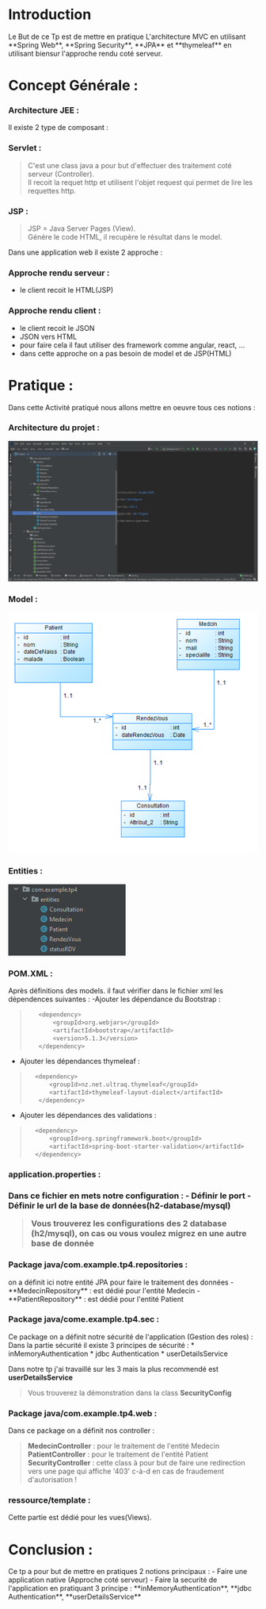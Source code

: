 <h1>Introduction</h1>
Le But de ce Tp est de mettre en pratique L'architecture MVC en utilisant **Spring Web**, **Spring Security**, **JPA** et **thymeleaf** en utilisant biensur l'approche rendu coté serveur.

<h1>Concept Générale :</h1>

<h3>Architecture JEE :</h3>
Il existe 2 type de composant :
<h3>Servlet :</h3>

>C'est une class java a pour but d'effectuer des traitement coté serveur (Controller).   
>Il recoit la requet http et utilisent l'objet request qui permet de lire les requettes http.

<h3>JSP :</h3>

>JSP = Java Server Pages (View).                     
>Génére le code HTML, il recupère le résultat dans le model.

Dans une application web il existe 2 approche :
<h3>Approche rendu serveur :</h3>

- le client recoit le HTML(JSP)

<h3>Approche rendu client :</h3>

- le client recoit le JSON
- JSON vers HTML
- pour faire cela il faut utiliser des framework comme angular, react, ...
- dans cette approche on a pas besoin de model et de JSP(HTML)

<h1>Pratique :</h1>
Dans cette Activité pratiqué nous allons mettre en oeuvre tous ces notions :

<h3>Architecture du projet :</h3>
<img src="img/1.png"/>

<h3>Model :</h3>
<img src="img/DiagrameDeClasse.png"/>

<h3>Entities :</h3>
<img src="img/2.png">

<h3>POM.XML :</h3>
Après définitions des models. il faut vérifier dans le fichier xml les dépendences suivantes :
-Ajouter les dépendance du Bootstrap :

>        <dependency>
>            <groupId>org.webjars</groupId>
>            <artifactId>bootstrap</artifactId>
>            <version>5.1.3</version>
>        </dependency>

- Ajouter les dépendances thymeleaf :

>       <dependency>
>           <groupId>nz.net.ultraq.thymeleaf</groupId>
>           <artifactId>thymeleaf-layout-dialect</artifactId>
>        </dependency>

- Ajouter les dépendances des validations :

>       <dependency>
>           <groupId>org.springframework.boot</groupId>
>           <artifactId>spring-boot-starter-validation</artifactId>
>       </dependency>
<h3>application.properties :<h3/>
Dans ce fichier en mets notre configuration :
- Définir le port
- Définir le url de la base de données(h2-database/mysql)

>Vous trouverez les configurations des 2 database (h2/mysql), on cas ou vous voulez migrez en une autre base de donnée
 
<h3>Package java/com.example.tp4.repositories :</h3>
on a définit ici notre entité JPA pour faire le traitement des données
- **MedecinRepository** : est dédié pour l'entité Medecin
- **PatientRepository** : est dédié pour l'entité Patient
<h3>Package java/come.example.tp4.sec :</h3>
Ce package on a définit notre sécurité de l'application (Gestion des roles) :   
Dans la partie sécurité il existe 3 principes de sécurité :
* inMemoryAuthentication
* jdbc Authentication 
* userDetailsService

Dans notre tp j'ai travaillé sur les 3 mais la plus recommendé est **userDetailsService**

>Vous trouverez la démonstration dans la class **SecurityConfig**

<h3>Package java/com.example.tp4.web :</h3>
Dans ce package on a définit nos controller :

>**MedecinController** : pour le traitement de l'entité Medecin                  
>**PatientController** : pour le traitement de l'entité Patient                        
>**SecurityController** : cette class à pour but de faire une redirection vers une page qui affiche '403' c-à-d en cas de fraudement d'autorisation !

<h3>ressource/template :</h3>
Cette partie est dédié pour les vues(Views).

<h1>Conclusion :</h1>
Ce tp a pour but de mettre en pratiques 2 notions principaux :
- Faire une application native (Approche coté serveur)
- Faire la securité de l'application en pratiquant 3 principe : **inMemoryAuthentication**, **jdbc Authentication**, **userDetailsService**








